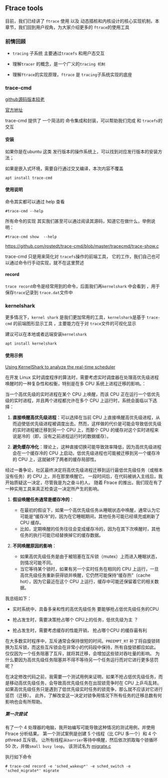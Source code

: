 ## Ftrace tools

目前，我们已经讲了 `ftrace` 使用 以及 动态插桩和内核设计的核心实现机制，本章节，我们回到用户视角，为大家介绍更多的 `ftrace`的使用工具

### 前情回顾

- `tracing` 子系统 主要通过`tracefs` 和用户态交互 

- 理解`tracer` 的概念，是一个广义的`tracing 机制` 

- 理解`ftrace`的实现原理，`ftrace` 是 `tracing`子系统实现的底座 

### trace-cmd

[github源码版本较老](https://github.com/rostedt/trace-cmd/tree/master)

[官方地址](https://www.trace-cmd.org/)

trace-cmd 提供了 一个简洁的 命令集成和封装，可以帮助我们完成 和 `tracefs`的交互

#### 安装

如果你是在ubuntu 这类 发行版本的操作系统上，可以找到对应发行版本的安装方法；

如果是嵌入式环境，需要自行通过交叉编译，本次内容不覆盖

```shell
apt install trace-cmd
```

#### 使用说明

命令其实都可以通过 help 查看

```shell
#trace-cmd --help
```

所有命令的实现 其实我们甚至可以通过阅读其源码，知道它在做什么，举例说明： 

```shell
#trace-cmd show  --help
```

https://github.com/rostedt/trace-cmd/blob/master/tracecmd/trace-show.c

 trace-cmd 只是用来简化对 `tracefs`操作的前端工具， 它的工作，我们自己也可以通过命令行手动实现，就不在这里赘述

#### record

`trace record`命令是经常用到的命令，后面我们再`kernelshark` 中会看到 ，用于保存`trace`记录到 `trace.dat`文件中 

### kernelshark

更多情况下，`kernel shark` 是我们更加常用的工具，`kernelshark`是基于 `trace-cmd` 的前端图形显示工具 ，主要能力在于对 `trace`文件的可视化显示 

建议可以在本地或者远端安装`kernelshark`

```shell
apt install kernelshark
```

#### 使用示例

[Using KernelShark to analyze the real-time scheduler ](https://lwn.net/Articles/425583/)

在开发 Linux 实时调度程序的算法时，需要考虑实时调度器在处理高优先级进程唤醒时的一种复杂性和权衡，特别是在多 CPU 系统上进程迁移的影响。：

当一个高优先级的实时进程在某个 CPU 上唤醒，而该 CPU 正在运行一个低优先级的实时进程，并且两个进程都允许在多个 CPU 上运行时，系统会面临以下选择：

1. **直接唤醒高优先级进程**：可以选择在当前 CPU 上直接唤醒高优先级进程，从而迫使低优先级进程被调度出去。然而，这样做的代价是可能会导致低优先级的实时进程被迁移到另一个 CPU 上，而那个 CPU 的缓存对这个实时进程来说是冷的（即，没有之前进程运行时的数据缓存）。

2. **避免缓存冷化**：理论上，这种直接切换可能导致效率降低，因为高优先级进程会在一个缓存冷的 CPU 上启动，低优先级进程也可能被迁移到另一个缓存冷的 CPU 上，这就破坏了两者的缓存局部性。

经过一番争论，社区最终决定将高优先级进程迁移到运行最低优先级任务（或根本没有任务）的 CPU 上，并在那里唤醒它。 一段时间后，在代码被纳入主线后，我开始质疑这一决定，尽管我是为之奋斗的人。 随着 Ftrace 的推出，我们现在有了一种实用工具来真正检查这一决定所产生的影响。

1. **假设唤醒任务通常是缓存冷的**：
   
   - 在最初的假设下，如果一个高优先级任务从睡眠状态中唤醒，通常认为它可能是“缓存冷”的，因为在它睡眠期间，其他任务可能已经填充或刷新了 CPU 缓存。
   - 比如，定期唤醒的任务往往会变成缓存冷的，因为在其下次唤醒时，其他任务的执行可能已经替换掉它的缓存数据。

2. **不同唤醒原因的影响**：
   
   - 如果高优先级任务是由于被阻塞在互斥锁（mutex）上而进入睡眠状态，则情况可能不同。
   - 当它等待某个锁时，如果有另一个实时任务在相同的 CPU 上运行，一旦高优先级任务重新获得锁并唤醒，它仍然可能保持“缓存热”（cache hot），因为它最近在这个 CPU 上运行，缓存中可能还保留着它的相关数据。

我总结如下：

- 实时系统中，具备多亲和性的高优先级任务 要能够抢占低优先级任务的CPU

- 抢占发生时，需要决策抢占哪个 CPU上的任务，低优先级为主 ？ 

- 抢占发生时，需要考虑缓存的性能开销， 抢占哪个CPU 的缓存最有利

在大多数实时程序中，互斥通常会保持很短的时间。`PREEMPT_RT` 补丁将自旋锁转换为互斥锁，而这些互斥锁会在非常小的代码段中保持，所有自旋锁都应如此。 仅仅因为一个任务阻塞了互斥，就将其迁移，会增加这些锁对吞吐量的影响。 为什么要因为高优先级任务阻塞并不得不等待另一个任务运行而对它进行更多惩罚呢？

在决定修改代码之前，我需要一个测试用例来证明，如果不抢占低优先级任务，而是移动高优先级任务，会导致高优先级任务在出现锁竞争时在 CPU 上乒乓乱转。 如果高优先级任务只是遇到了低优先级实时任务的锁竞争，那么就不应该对它进行惩罚（迁移）。 此外，了解改变这一决定对锁争用情况下所有任务的迁移总数有何影响也会有所帮助。

##### 第一次尝试

有了一个 4 处理器的电脑，我开始编写可能导致这种情况的测试用例，并使用 Ftrace 分析结果。 第一个测试案例是创建 5 个线程（比 CPU 多一个）和 4 个 pthread 互斥锁。 让所有线程从`barrier`等待中唤醒，然后依次抓取每个锁循环 50 次，并做`small busy loop`。 该测试名为 [migrate.c](https://lwn.net/Articles/425760/)

执行如下命令  

```
# trace-cmd record -e 'sched_wakeup*' -e sched_switch -e 'sched_migrate*' migrate
```
